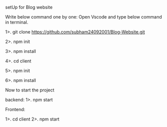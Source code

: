 setUp for Blog website

Write below command one by one:
Open Vscode and type below command in terminal.

1>. git clone https://github.com/subham24092001/Blog-Website.git

2>. npm init

3>. npm install

4>. cd client

5>. npm init

6>. npm install


Now to start the project

backend:
1>. npm start 

Frontend:

1>. cd client
2>. npm start 
